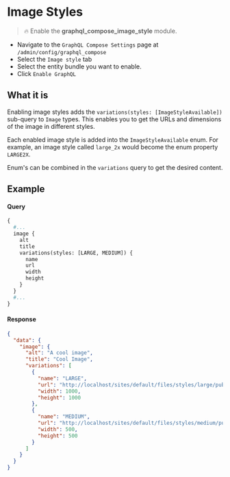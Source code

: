 # Image Styles

> :fire: Enable the **graphql_compose_image_style** module.

- Navigate to the `GraphQL Compose Settings` page at `/admin/config/graphql_compose`
- Select the `Image style` tab
- Select the entity bundle you want to enable.
- Click `Enable GraphQL`

## What it is

Enabling image styles adds the `variations(styles: [ImageStyleAvailable])` sub-query to `Image` types. This enables you to get the URLs and dimensions of the image in different styles.

Each enabled image style is added into the `ImageStyleAvailable` enum. For example, an image style called `large_2x` would become the enum property `LARGE2X`.

Enum's can be combined in the `variations` query to get the desired content.

## Example

<!-- tabs:start -->

#### **Query**

```graphql
{
  #...
  image {
    alt
    title
    variations(styles: [LARGE, MEDIUM]) {
      name
      url
      width
      height
    }
  }
  #...
}
```

#### **Response**

```json
{
  "data": {
    "image": {
      "alt": "A cool image",
      "title": "Cool Image",
      "variations": [
        {
          "name": "LARGE",
          "url": "http://localhost/sites/default/files/styles/large/public/2021-01/cool_image.jpg?itok=Z8Z8Z8Z8",
          "width": 1000,
          "height": 1000
        },
        {
          "name": "MEDIUM",
          "url": "http://localhost/sites/default/files/styles/medium/public/2021-01/cool_image.jpg?itok=Z8Z8Z8Z8",
          "width": 500,
          "height": 500
        }
      ]
    }
  }
}
```

<!-- tabs:end -->

